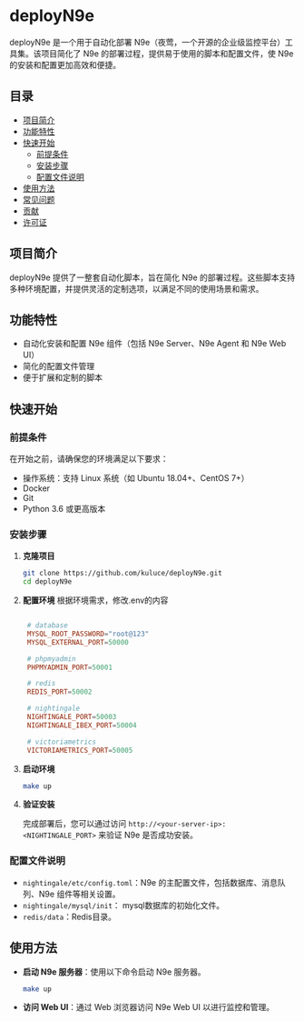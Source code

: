 
# deployN9e

deployN9e 是一个用于自动化部署 N9e（夜莺，一个开源的企业级监控平台）工具集。该项目简化了 N9e 的部署过程，提供易于使用的脚本和配置文件，使 N9e 的安装和配置更加高效和便捷。

## 目录

- [项目简介](#项目简介)
- [功能特性](#功能特性)
- [快速开始](#快速开始)
  - [前提条件](#前提条件)
  - [安装步骤](#安装步骤)
  - [配置文件说明](#配置文件说明)
- [使用方法](#使用方法)
- [常见问题](#常见问题)
- [贡献](#贡献)
- [许可证](#许可证)

## 项目简介

deployN9e 提供了一整套自动化脚本，旨在简化 N9e 的部署过程。这些脚本支持多种环境配置，并提供灵活的定制选项，以满足不同的使用场景和需求。

## 功能特性

- 自动化安装和配置 N9e 组件（包括 N9e Server、N9e Agent 和 N9e Web UI）  
- 简化的配置文件管理
- 便于扩展和定制的脚本

## 快速开始

### 前提条件

在开始之前，请确保您的环境满足以下要求：

- 操作系统：支持 Linux 系统（如 Ubuntu 18.04+、CentOS 7+）
- Docker
- Git
- Python 3.6 或更高版本

### 安装步骤

1. **克隆项目**

   ```bash
   git clone https://github.com/kuluce/deployN9e.git
   cd deployN9e
   ```

2. **配置环境**
   根据环境需求，修改.env的内容

   ```toml
   
	# database
	MYSQL_ROOT_PASSWORD="root@123"
	MYSQL_EXTERNAL_PORT=50000
   
	# phpmyadmin
	PHPMYADMIN_PORT=50001
   
	# redis
	REDIS_PORT=50002
   
	# nightingale
	NIGHTINGALE_PORT=50003
	NIGHTINGALE_IBEX_PORT=50004
   
	# victoriametrics
	VICTORIAMETRICS_PORT=50005
   ```


3. **启动环境**

   ```bash
   make up
   ```

5. **验证安装**

   完成部署后，您可以通过访问 `http://<your-server-ip>:<NIGHTINGALE_PORT>` 来验证 N9e 是否成功安装。

### 配置文件说明

- `nightingale/etc/config.toml`：N9e 的主配置文件，包括数据库、消息队列、N9e 组件等相关设置。
- `nightingale/mysql/init`： mysql数据库的初始化文件。
- `redis/data`：Redis目录。

## 使用方法

- **启动 N9e 服务器**：使用以下命令启动 N9e 服务器。

  ```bash
  make up
  ```
  
- **访问 Web UI**：通过 Web 浏览器访问 N9e Web UI 以进行监控和管理。



 